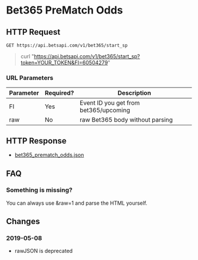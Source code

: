 # Bet365 PreMatch Odds

## HTTP Request

`GET https://api.betsapi.com/v1/bet365/start_sp`

> curl "https://api.betsapi.com/v1/bet365/start_sp?token=YOUR_TOKEN&FI=60504279"

### URL Parameters

Parameter | Required? | Description
--------- | ------- | -----------
FI | Yes | Event ID you get from bet365/upcoming
raw | No | raw Bet365 body without parsing

## HTTP Response

 * <a href="../samples/bet365_prematch_odds.json" target="_blank">bet365_prematch_odds.json</a>

## FAQ

### Something is missing?

You can always use &raw=1 and parse the HTML yourself.

## Changes

### 2019-05-08
  * rawJSON is deprecated
